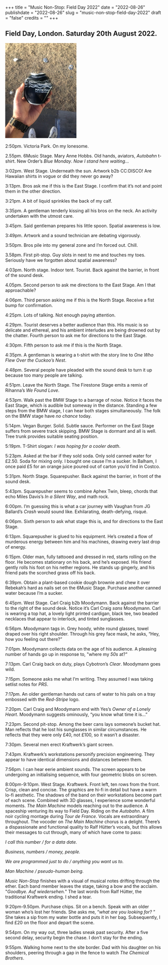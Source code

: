 +++
title = "Music Non-Stop: Field Day 2022"
date = "2022-08-26"
publishdate = "2022-08-26"
slug = "music-non-stop-field-day-2022"
draft = "false"
credits = ""
+++

## Field Day, London. Saturday 20th August 2022.

![](music_non_stop.png)

2:50pm. Victoria Park. On my lonesome.

2.55pm. 6Music Stage. Mary Anne Hobbs. Old hands, aviators, *Autobahn* t-shirt. New Order’s *Blue Monday*. *Now I stand here waiting*…

3:02pm. West Stage. Underneath the sun. Artwork b2b CC:DISCO! Are Hawaiian shirts in vogue or did they never go away?

3:13pm. Bros ask me if this is the East Stage. I confirm that it’s not and point them in the other direction.

3:21pm. A bit of liquid sprinkles the back of my calf.

3:35pm. A gentleman tenderly kissing all his bros on the neck. An activity undertaken with the utmost care.

3:45pm. Said gentleman prepares his little spoon. Spatial awareness is low.

3:49pm. Artwork and a sound technician are debating vigorously.

3:50pm. Bros pile into my general zone and I’m forced out. <!--Invading the space.--> Chill.

3.58pm. First pit-stop. Guy slots in next to me and touches my toes. Seriously have we forgotten about spatial awareness?

4:03pm. North stage. Indoor tent. Tourist. Back against the barrier, in front of the sound desk.

4.05pm. Second person to ask me directions to the East Stage. Am I that approachable?

4:06pm. Third person asking me if this is the North Stage. Receive a fist bump for confirmation.

4:25pm. Lots of talking. Not enough paying attention.

4:29pm. Tourist deserves a better audience than this. His music is so delicate and ethereal, and his ambient interludes are being drowned out by the chatter. Fourth person to ask me for directions to the East Stage.

4:30pm. Fifth person to ask me if this is the North Stage.

4:35pm. A gentleman is wearing a t-shirt with the story line to *One Who Flew Over the Cuckoo’s Nest*.

4:48pm. Several people have pleaded with the sound desk to turn it up because too many people are talking.

4:51pm. Leave the North Stage. The Firestone Stage emits a remix of Rihanna’s *We Found Love*.

4:53pm. Walk past the BMW Stage to a barrage of noise. Notice it faces the East Stage, which is audible but someway in the distance. Standing a few steps from the BMW stage, I can hear both stages simultaneously. The folk on the BMW stage have *no chance* today.

5:14pm. Vegan Burger. Solid. Subtle sauce. Performer on the East Stage suffers from severe track skipping. BMW Stage is dormant and all is well. Tree trunk provides suitable seating position.

5:19pm. T-Shirt slogan: *I was hoping for a cooler death*.

5:23pm. Asked at the bar if they sold soda. Only sold canned water for £2.50. Soda for mixing only. I bought one cause I’m a sucker. In Balham, I once paid £5 for an orange juice poured out of carton you’d find in Costco.

5:31pm. North Stage. Squarepusher. Back against the barrier, in front of the sound desk. 

5:43pm. Squarepusher seems to combine Aphex Twin, bleep, chords that echo Miles Davis’s *In a Silent Way*, and math rock.

6:00pm. I’m guessing this is what a car journey with Vaughan from JG Ballard’s *Crash* would sound like. Exhilarating, death-defying, risqué.

6:06pm. Sixth person to ask what stage this is, and for directions to the East Stage.

6:13pm. Squarepusher is glued to his equipment. He’s created a flow of murderous energy between him and his machines, drawing every last drop of energy.

6:15pm. Older man, fully tattooed and dressed in red, starts rolling on the floor. He becomes stationary on his back, and he’s exposed. His friend gently rolls his foot on his nether regions. He stands up gingerly, and his friend pats the scorched grass off his back.

6:39pm. Obtain a plant-based cookie dough brownie and chew it over Rebekah’s hard as nails set on the 6Music Stage. Purchase another canned water because I’m a sucker.

6:45pm. West Stage. Carl Craig b2b Moodymann. Back against the barrier to the right of the sound desk. Notice it’s Carl Craig *sans* Moodymann. Carl is wearing a top hat, a lovely light printed cardigan, black tee, two beaded necklaces that appear to interlock, and tinted sunglasses.

6:56pm. Moodymann tags in. Grey hoody, white round glasses, towel draped over his right shoulder. Through his grey face mask, he asks, “Hey, how you feeling out there?”

7:01pm. Moodymann collects data on the age of his audience. A pleasing number of hands go up in response to, "where my *50s* at?"

7:13pm. Carl Craig back on duty, plays Cybotron’s *Clear*. Moodymann goes wild. 

7:15pm. Someone asks me what I’m writing. They assumed I was taking setlist notes for *PRS*.

7:17pm. An older gentleman hands out cans of water to his pals on a tray embossed with the *Red-Stripe* logo.

7:20pm. Carl Craig and Moodymann end with Yes’s *Owner of a Lonely Heart*. Moodymann suggests ominously, “you know what time it is...”

7:23pm. Second pit-stop. Among the beer cans lays someone’s bucket hat. Man reflects that he lost his sunglasses in similar circumstances. He reflects that they were only £40, not £100, so it wasn’t a disaster.

7:30pm. Several men erect Kraftwerk’s giant screen.

7:43pm. Kraftwerk’s workstations personify precision engineering. They appear to have identical dimensions and distances between them.

7:56pm. I can hear eerie ambient sounds. The screen appears to be undergoing an initialising sequence, with four geometric blobs on screen. 

8:00pm-9:10pm. West Stage. Kraftwerk. Front left, ten rows from the front. Crisp, clean and concise. The graphics are hi-fi in detail but have a warm lo-fi aesthetic. The shadows of the band on their workstations become part of each scene. Combined with 3D glasses, I experience some wonderful moments. *The Main Machine* models reaching out to the audience. A spaceship venturing its way to Field Day. Riding on the *Autobahn*. A film noir cycling montage during *Tour de France*. Vocals are extraordinary throughout. The vocoder on *The Main Machine* chorus is a delight. There’s a dispassionate and functional quality to Ralf Hütter’s vocals, but this allows their messages to cut through, many of which have come to pass:

*I call this number / for a data date.*

*Business, numbers / money, people.*

*We are programmed just to do / anything you want us to.*

*Man Machine / pseudo-human being.*

*Music Non-Stop* finishes with a visual of musical notes drifting through the ether. Each band member leaves the stage, taking a bow and the acclaim. "*Goodbye. Auf wiedersehen.*" The last words from Ralf Hütter, the traditional Kraftwerk ending. I shed a tear. 

9:20pm-9.50pm. Purchase chips. Sit on a bench. Speak with an older woman who’s lost her friends. She asks me, “*what are you looking for?* ” She takes a sip from my water bottle and puts it in her bag. Subsequently, I find £20 on the floor and depart the scene.

9:54pm. On my way out, three ladies sneak past security. After a five second delay, security begin the chase. I don’t stay for the ending.

9:55pm. Walking home next to the site border. Dad with his daughter on his shoulders, peering through a gap in the fence to watch *The Chemical Brothers*.



